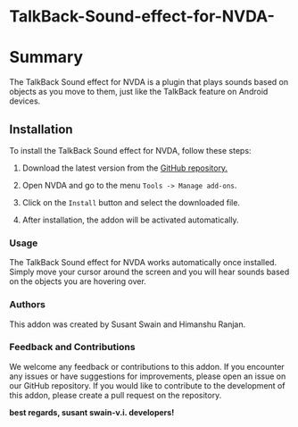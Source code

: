 # TalkBack-Sound-effect-for-NVDA-

# Summary

The TalkBack Sound effect for NVDA is a plugin that plays sounds based on objects as you move to them, just like the TalkBack feature on Android devices.

## Installation

To install the TalkBack Sound effect for NVDA, follow these steps:

1. Download the latest version from the [GitHub repository.](https://raw.githubusercontent.com/videvelopers/TalkBack-Sound-effect-for-NVDA-/main/TalkBack%20Sound%20Effect%20V2.0.0.nvda-addon)

2. Open NVDA and go to the menu `Tools -> Manage add-ons`.

3. Click on the `Install` button and select the downloaded file.

4. After installation, the addon will be activated automatically.


### Usage

The TalkBack Sound effect for NVDA works automatically once installed. Simply move your cursor around the screen and you will hear sounds based on the objects you are hovering over.

### Authors

This addon was created by Susant Swain and Himanshu Ranjan.

### Feedback and Contributions

We welcome any feedback or contributions to this addon. If you encounter any issues or have suggestions for improvements, please open an issue on our GitHub repository. If you would like to contribute to the development of this addon, please create a pull request on the repository.

**best regards, susant swain-v.i. developers!**
